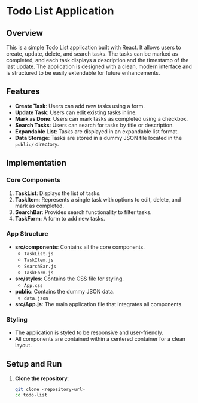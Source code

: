 # Todo List Application

## Overview

This is a simple Todo List application built with React. It allows users to create, update, delete, and search tasks. The tasks can be marked as completed, and each task displays a description and the timestamp of the last update. The application is designed with a clean, modern interface and is structured to be easily extendable for future enhancements.

## Features

- **Create Task**: Users can add new tasks using a form.
- **Update Task**: Users can edit existing tasks inline.
- **Mark as Done**: Users can mark tasks as completed using a checkbox.
- **Search Tasks**: Users can search for tasks by title or description.
- **Expandable List**: Tasks are displayed in an expandable list format.
- **Data Storage**: Tasks are stored in a dummy JSON file located in the `public/` directory.

## Implementation

### Core Components

1. **TaskList**: Displays the list of tasks.
2. **TaskItem**: Represents a single task with options to edit, delete, and mark as completed.
3. **SearchBar**: Provides search functionality to filter tasks.
4. **TaskForm**: A form to add new tasks.

### App Structure

- **src/components**: Contains all the core components.
  - `TaskList.js`
  - `TaskItem.js`
  - `SearchBar.js`
  - `TaskForm.js`
- **src/styles**: Contains the CSS file for styling.
  - `App.css`
- **public**: Contains the dummy JSON data.
  - `data.json`
- **src/App.js**: The main application file that integrates all components.

### Styling

- The application is styled to be responsive and user-friendly.
- All components are contained within a centered container for a clean layout.

## Setup and Run

1. **Clone the repository**:
   ```bash
   git clone <repository-url>
   cd todo-list
